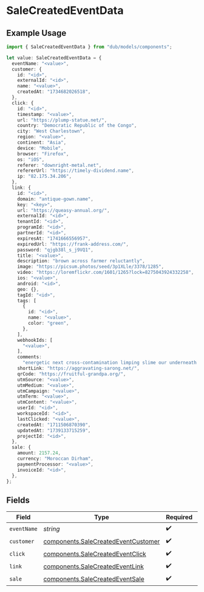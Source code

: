 # SaleCreatedEventData

## Example Usage

```typescript
import { SaleCreatedEventData } from "dub/models/components";

let value: SaleCreatedEventData = {
  eventName: "<value>",
  customer: {
    id: "<id>",
    externalId: "<id>",
    name: "<value>",
    createdAt: "1734682026518",
  },
  click: {
    id: "<id>",
    timestamp: "<value>",
    url: "https://plump-statue.net/",
    country: "Democratic Republic of the Congo",
    city: "West Charlestown",
    region: "<value>",
    continent: "Asia",
    device: "Mobile",
    browser: "Firefox",
    os: "iOS",
    referer: "downright-metal.net",
    refererUrl: "https://timely-dividend.name",
    ip: "82.175.34.206",
  },
  link: {
    id: "<id>",
    domain: "antique-gown.name",
    key: "<key>",
    url: "https://queasy-annual.org/",
    externalId: "<id>",
    tenantId: "<id>",
    programId: "<id>",
    partnerId: "<id>",
    expiresAt: "1741666556957",
    expiredUrl: "https://frank-address.com/",
    password: "qjgb38l_s_j9VQ1",
    title: "<value>",
    description: "brown across farmer reluctantly",
    image: "https://picsum.photos/seed/3p1XLle/3378/1285",
    video: "https://loremflickr.com/1601/1265?lock=8275043924332258",
    ios: "<value>",
    android: "<id>",
    geo: {},
    tagId: "<id>",
    tags: [
      {
        id: "<id>",
        name: "<value>",
        color: "green",
      },
    ],
    webhookIds: [
      "<value>",
    ],
    comments:
      "energetic next cross-contamination limping slime our underneath bobble once store debit heartache astride omelet um anti",
    shortLink: "https://aggravating-sarong.net/",
    qrCode: "https://fruitful-grandpa.org/",
    utmSource: "<value>",
    utmMedium: "<value>",
    utmCampaign: "<value>",
    utmTerm: "<value>",
    utmContent: "<value>",
    userId: "<id>",
    workspaceId: "<id>",
    lastClicked: "<value>",
    createdAt: "1711506870390",
    updatedAt: "1739133715259",
    projectId: "<id>",
  },
  sale: {
    amount: 2157.24,
    currency: "Moroccan Dirham",
    paymentProcessor: "<value>",
    invoiceId: "<id>",
  },
};
```

## Fields

| Field                                                                                      | Type                                                                                       | Required                                                                                   | Description                                                                                |
| ------------------------------------------------------------------------------------------ | ------------------------------------------------------------------------------------------ | ------------------------------------------------------------------------------------------ | ------------------------------------------------------------------------------------------ |
| `eventName`                                                                                | *string*                                                                                   | :heavy_check_mark:                                                                         | N/A                                                                                        |
| `customer`                                                                                 | [components.SaleCreatedEventCustomer](../../models/components/salecreatedeventcustomer.md) | :heavy_check_mark:                                                                         | N/A                                                                                        |
| `click`                                                                                    | [components.SaleCreatedEventClick](../../models/components/salecreatedeventclick.md)       | :heavy_check_mark:                                                                         | N/A                                                                                        |
| `link`                                                                                     | [components.SaleCreatedEventLink](../../models/components/salecreatedeventlink.md)         | :heavy_check_mark:                                                                         | N/A                                                                                        |
| `sale`                                                                                     | [components.SaleCreatedEventSale](../../models/components/salecreatedeventsale.md)         | :heavy_check_mark:                                                                         | N/A                                                                                        |